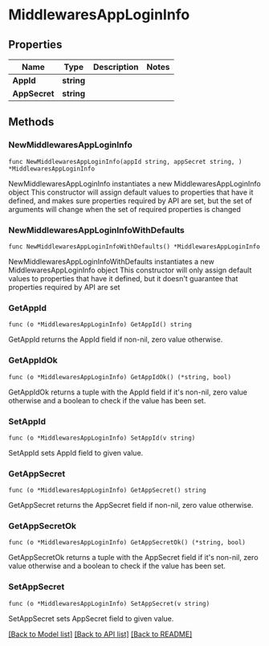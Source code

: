 # MiddlewaresAppLoginInfo

## Properties

Name | Type | Description | Notes
------------ | ------------- | ------------- | -------------
**AppId** | **string** |  | 
**AppSecret** | **string** |  | 

## Methods

### NewMiddlewaresAppLoginInfo

`func NewMiddlewaresAppLoginInfo(appId string, appSecret string, ) *MiddlewaresAppLoginInfo`

NewMiddlewaresAppLoginInfo instantiates a new MiddlewaresAppLoginInfo object
This constructor will assign default values to properties that have it defined,
and makes sure properties required by API are set, but the set of arguments
will change when the set of required properties is changed

### NewMiddlewaresAppLoginInfoWithDefaults

`func NewMiddlewaresAppLoginInfoWithDefaults() *MiddlewaresAppLoginInfo`

NewMiddlewaresAppLoginInfoWithDefaults instantiates a new MiddlewaresAppLoginInfo object
This constructor will only assign default values to properties that have it defined,
but it doesn't guarantee that properties required by API are set

### GetAppId

`func (o *MiddlewaresAppLoginInfo) GetAppId() string`

GetAppId returns the AppId field if non-nil, zero value otherwise.

### GetAppIdOk

`func (o *MiddlewaresAppLoginInfo) GetAppIdOk() (*string, bool)`

GetAppIdOk returns a tuple with the AppId field if it's non-nil, zero value otherwise
and a boolean to check if the value has been set.

### SetAppId

`func (o *MiddlewaresAppLoginInfo) SetAppId(v string)`

SetAppId sets AppId field to given value.


### GetAppSecret

`func (o *MiddlewaresAppLoginInfo) GetAppSecret() string`

GetAppSecret returns the AppSecret field if non-nil, zero value otherwise.

### GetAppSecretOk

`func (o *MiddlewaresAppLoginInfo) GetAppSecretOk() (*string, bool)`

GetAppSecretOk returns a tuple with the AppSecret field if it's non-nil, zero value otherwise
and a boolean to check if the value has been set.

### SetAppSecret

`func (o *MiddlewaresAppLoginInfo) SetAppSecret(v string)`

SetAppSecret sets AppSecret field to given value.



[[Back to Model list]](../README.md#documentation-for-models) [[Back to API list]](../README.md#documentation-for-api-endpoints) [[Back to README]](../README.md)


